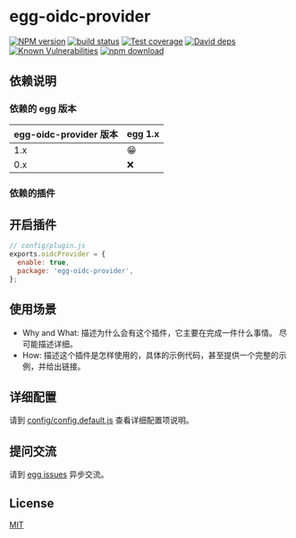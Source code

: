 # egg-oidc-provider

[![NPM version][npm-image]][npm-url]
[![build status][travis-image]][travis-url]
[![Test coverage][codecov-image]][codecov-url]
[![David deps][david-image]][david-url]
[![Known Vulnerabilities][snyk-image]][snyk-url]
[![npm download][download-image]][download-url]

[npm-image]: https://img.shields.io/npm/v/egg-oidc-provider.svg?style=flat-square
[npm-url]: https://npmjs.org/package/egg-oidc-provider
[travis-image]: https://img.shields.io/travis/eggjs/egg-oidc-provider.svg?style=flat-square
[travis-url]: https://travis-ci.org/eggjs/egg-oidc-provider
[codecov-image]: https://img.shields.io/codecov/c/github/eggjs/egg-oidc-provider.svg?style=flat-square
[codecov-url]: https://codecov.io/github/eggjs/egg-oidc-provider?branch=master
[david-image]: https://img.shields.io/david/eggjs/egg-oidc-provider.svg?style=flat-square
[david-url]: https://david-dm.org/eggjs/egg-oidc-provider
[snyk-image]: https://snyk.io/test/npm/egg-oidc-provider/badge.svg?style=flat-square
[snyk-url]: https://snyk.io/test/npm/egg-oidc-provider
[download-image]: https://img.shields.io/npm/dm/egg-oidc-provider.svg?style=flat-square
[download-url]: https://npmjs.org/package/egg-oidc-provider

<!--
Description here.
-->

## 依赖说明

### 依赖的 egg 版本

egg-oidc-provider 版本 | egg 1.x
--- | ---
1.x | 😁
0.x | ❌

### 依赖的插件
<!--

如果有依赖其它插件，请在这里特别说明。如

- security
- multipart

-->

## 开启插件

```js
// config/plugin.js
exports.oidcProvider = {
  enable: true,
  package: 'egg-oidc-provider',
};
```

## 使用场景

- Why and What: 描述为什么会有这个插件，它主要在完成一件什么事情。
尽可能描述详细。
- How: 描述这个插件是怎样使用的，具体的示例代码，甚至提供一个完整的示例，并给出链接。

## 详细配置

请到 [config/config.default.js](config/config.default.js) 查看详细配置项说明。


## 提问交流

请到 [egg issues](https://github.com/eggjs/egg/issues) 异步交流。

## License

[MIT](LICENSE)
